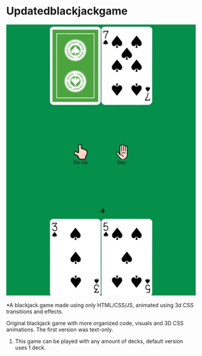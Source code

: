 # Updatedblackjackgame

![alt text](images/blackjackSS.jpg?raw=true "Title")

\*A blackjack game made using only HTML/CSS/JS, animated using 3d CSS transitions and effects.

Original blackjack game with more organized code, visuals and 3D CSS animations. The first version was text-only.

1. This game can be played with any amount of decks, default version uses 1 deck.
